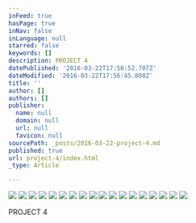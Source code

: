 ```yaml
---
inFeed: true
hasPage: true
inNav: false
inLanguage: null
starred: false
keywords: []
description: PROJECT 4
datePublished: '2016-03-22T17:56:52.707Z'
dateModified: '2016-03-22T17:56:45.808Z'
title: ''
author: []
authors: []
publisher:
  name: null
  domain: null
  url: null
  favicon: null
sourcePath: _posts/2016-03-22-project-4.md
published: true
url: project-4/index.html
_type: Article

---
```

![](https://the-grid-user-content.s3-us-west-2.amazonaws.com/28179e47-b639-4602-a648-8c7204a893c3.jpg)
![](https://the-grid-user-content.s3-us-west-2.amazonaws.com/edf43387-8e78-4f18-9034-1001a1b84b4c.jpg)
![](https://the-grid-user-content.s3-us-west-2.amazonaws.com/e06fa700-fe29-4d9f-bbba-bad6ddbb84a6.jpg)
![](https://the-grid-user-content.s3-us-west-2.amazonaws.com/db598770-2f5e-459a-88ea-6bb8cd652d0e.jpg)
![](https://the-grid-user-content.s3-us-west-2.amazonaws.com/c7334433-da7f-48cd-8fba-1aa48eafef30.jpg)
![](https://the-grid-user-content.s3-us-west-2.amazonaws.com/bb57b3e2-7f04-4dba-8b11-198af7eb91e4.jpg)
![](https://the-grid-user-content.s3-us-west-2.amazonaws.com/677554ed-fa39-4bf5-8dea-ce0b7f5180b7.jpg)
![](https://the-grid-user-content.s3-us-west-2.amazonaws.com/e6e1b1be-7623-404f-bed0-4d1f253357b0.jpg)
![](https://the-grid-user-content.s3-us-west-2.amazonaws.com/da2417e0-c244-4de0-840e-deae57af0ff4.jpg)
![](https://the-grid-user-content.s3-us-west-2.amazonaws.com/e6a545d6-115a-486a-919b-7f4d9db3f013.jpg)
![](https://the-grid-user-content.s3-us-west-2.amazonaws.com/83aee7e6-b514-4b45-8283-ea827151d577.jpg)
![](https://the-grid-user-content.s3-us-west-2.amazonaws.com/92f6e09d-526d-4767-9f69-be1a1c619c0b.jpg)
![](https://the-grid-user-content.s3-us-west-2.amazonaws.com/fdad2760-0493-4e0e-9dbf-a7a50343dfd9.jpg)
![](https://the-grid-user-content.s3-us-west-2.amazonaws.com/2746c127-e2c0-4541-9ca7-09db458d8c48.jpg)
![](https://the-grid-user-content.s3-us-west-2.amazonaws.com/317a1393-b898-4134-9683-435813d22ec0.jpg)
![](https://the-grid-user-content.s3-us-west-2.amazonaws.com/467adafa-1e85-4baa-bc47-8abd9fa1a4c5.jpg)
![](https://the-grid-user-content.s3-us-west-2.amazonaws.com/05756cfa-d5ea-4d2a-b88e-73f3eb0e8306.jpg)
![](https://the-grid-user-content.s3-us-west-2.amazonaws.com/1311c686-8762-40a2-b516-8cf3ea486a7e.jpg)

PROJECT 4